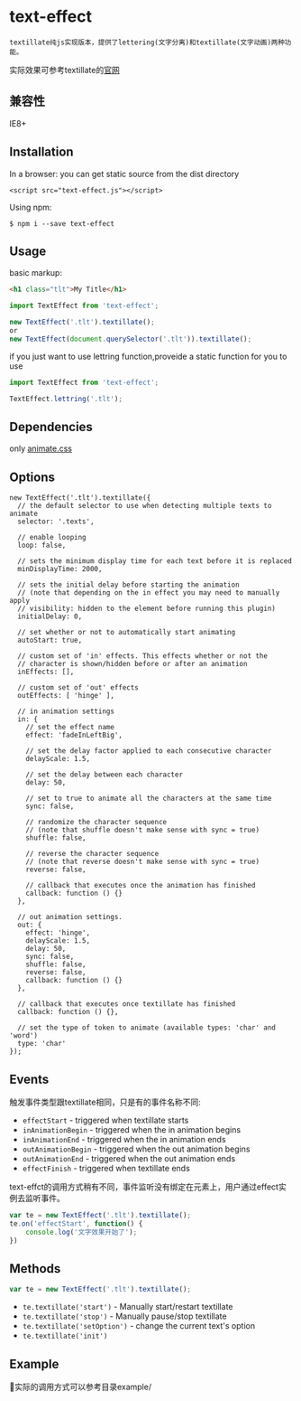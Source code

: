 # text-effect
`
textillate纯js实现版本，提供了lettering(文字分离)和textillate(文字动画)两种功能。
`

实际效果可参考textillate的[官网](http://textillate.js.org/)

## 兼容性
IE8+

## Installation
In a browser:
you can get static source from the dist directory
```
<script src="text-effect.js"></script>
```

Using npm:
```
$ npm i --save text-effect
```

## Usage
basic markup:

```html
<h1 class="tlt">My Title</h1>
```

```js
import TextEffect from 'text-effect';

new TextEffect('.tlt').textillate();
or
new TextEffect(document.querySelector('.tlt')).textillate();
```

if you just want to use lettring function,proveide a static function for you to use

```js
import TextEffect from 'text-effect';

TextEffect.lettring('.tlt');
```

## Dependencies
only [animate.css](https://github.com/daneden/animate.css)

## Options
```
new TextEffect('.tlt').textillate({
  // the default selector to use when detecting multiple texts to animate
  selector: '.texts',

  // enable looping
  loop: false,

  // sets the minimum display time for each text before it is replaced
  minDisplayTime: 2000,

  // sets the initial delay before starting the animation
  // (note that depending on the in effect you may need to manually apply
  // visibility: hidden to the element before running this plugin)
  initialDelay: 0,

  // set whether or not to automatically start animating
  autoStart: true,

  // custom set of 'in' effects. This effects whether or not the
  // character is shown/hidden before or after an animation
  inEffects: [],

  // custom set of 'out' effects
  outEffects: [ 'hinge' ],

  // in animation settings
  in: {
  	// set the effect name
    effect: 'fadeInLeftBig',

    // set the delay factor applied to each consecutive character
    delayScale: 1.5,

    // set the delay between each character
    delay: 50,

    // set to true to animate all the characters at the same time
    sync: false,

    // randomize the character sequence
    // (note that shuffle doesn't make sense with sync = true)
    shuffle: false,

    // reverse the character sequence
    // (note that reverse doesn't make sense with sync = true)
    reverse: false,

    // callback that executes once the animation has finished
    callback: function () {}
  },

  // out animation settings.
  out: {
    effect: 'hinge',
    delayScale: 1.5,
    delay: 50,
    sync: false,
    shuffle: false,
    reverse: false,
    callback: function () {}
  },

  // callback that executes once textillate has finished
  callback: function () {},

  // set the type of token to animate (available types: 'char' and 'word')
  type: 'char'
});
```

## Events
触发事件类型跟textillate相同，只是有的事件名称不同:

* `effectStart` - triggered when textillate starts
* `inAnimationBegin` - triggered when the in animation begins
* `inAnimationEnd` - triggered when the in animation ends
* `outAnimationBegin` - triggered when the out animation begins
* `outAnimationEnd` - triggered when the out animation ends
* `effectFinish` - triggered when textillate ends

text-effct的调用方式稍有不同，事件监听没有绑定在元素上，用户通过effect实例去监听事件。

```js
var te = new TextEffect('.tlt').textillate();
te.on('effectStart', function() {
    console.log('文字效果开始了');
})
```

## Methods
```js
var te = new TextEffect('.tlt').textillate();
```
* `te.textillate('start')` - Manually start/restart textillate
* `te.textillate('stop')` - Manually pause/stop textillate
* `te.textillate('setOption')` - change the current text's option
* `te.textillate('init')`

## Example

实际的调用方式可以参考目录example/
